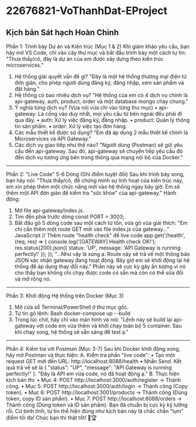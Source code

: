 # 22676821-VoThanhDat-EProject
## Kịch bản Sát hạch Hoàn Chỉnh
Phần 1: Trình bày Dự án và Kiến trúc (Mục 1 & 2)
Khi giám khảo yêu cầu, bạn hãy mở VS Code, chỉ vào cây thư mục và bắt đầu trình bày một cách tự tin:
"Thưa thầy/cô, đây là dự án của em được xây dựng theo kiến trúc microservices."
1. Hệ thống giải quyết vấn đề gì? "Đây là một hệ thống thương mại điện tử đơn giản, cho phép người dùng đăng ký, đăng nhập, xem sản phẩm và đặt hàng."
2. Hệ thống có bao nhiêu dịch vụ? "Hệ thống của em có 4 dịch vụ chính là api-gateway, auth, product, order và một database mongo chạy chung."
3. Ý nghĩa từng dịch vụ? (Vừa nói vừa chỉ vào từng thư mục)
•	api-gateway: Là cổng vào duy nhất, mọi yêu cầu từ bên ngoài đều phải đi qua đây.
•	auth: Xử lý việc đăng ký, đăng nhập.
•	product: Quản lý thông tin sản phẩm.
•	order: Xử lý việc tạo đơn hàng.
4. Các mẫu thiết kế được sử dụng? "Em đã áp dụng 2 mẫu thiết kế chính là Microservices và API Gateway."
5. Các dịch vụ giao tiếp như thế nào? "Người dùng (Postman) sẽ gửi yêu cầu đến api-gateway. Sau đó, api-gateway sẽ chuyển tiếp yêu cầu đó đến dịch vụ tương ứng bên trong thông qua mạng nội bộ của Docker."
________________________________________
Phần 2: "Live Code" 5-6 Dòng (Ghi điểm tuyệt đối)
Sau khi trình bày xong, bạn hãy nói:
"Thưa thầy/cô, để chứng minh sự linh hoạt của kiến trúc này, em xin phép thêm một chức năng mới vào hệ thống ngay bây giờ. Em sẽ thêm một API đơn giản để kiểm tra "sức khỏe" của api-gateway."
Hành động:
1.	Mở file api-gateway/index.js.
2.	Tìm đến phía trước dòng const PORT = 3003;.
3.	Bắt đầu gõ 5 dòng code sau một cách từ tốn, vừa gõ vừa giải thích:
"Em chỉ cần thêm một route GET mới vào file index.js của gateway..."
JavaScript
// Thêm route "health check" để live code
app.get('/health', (req, res) => {
    console.log('[GATEWAY] Health check OK!');
    res.status(200).json({ 
        status: 'UP', 
        message: 'API Gateway is running perfectly!' 
    });
});
"...Như vậy là xong ạ. Route này sẽ trả về một thông báo JSON xác nhận gateway đang hoạt động. Bây giờ em sẽ khởi động lại hệ thống để áp dụng thay đổi này."
Phần này sẽ cực kỳ gây ấn tượng vì nó cho thấy bạn không chỉ chạy được code có sẵn mà còn có thể sửa đổi và mở rộng nó.
________________________________________
Phần 3: Khởi động Hệ thống trên Docker (Mục 3)
1.	Mở cửa sổ Terminal/PowerShell ở thư mục gốc.
2.	Tự tin gõ lệnh:
Bash
docker-compose up --build
3.	Trong lúc chờ, hãy chỉ vào màn hình và nói:
"Lệnh này sẽ build lại api-gateway với code em vừa thêm và khởi chạy toàn bộ 5 container. Sau khi chạy xong, hệ thống sẽ sẵn sàng để test ạ."
________________________________________
Phần 4: Kiểm tra với Postman (Mục 3-7)
Sau khi Docker khởi động xong, hãy mở Postman và thực hiện:
A. Kiểm tra phần "live code":
•	Tạo một request GET mới đến URL: http://localhost:8088/health
•	Nhấn Send. Kết quả trả về sẽ là { "status": "UP", "message": "API Gateway is running perfectly!" }.
"Đây là API em vừa code, nó đã hoạt động ạ."
B. Thực hiện kịch bản thi:
•	Mục 4: POST http://localhost:3000/auth/register -> Thành công.
•	Mục 5: POST http://localhost:3000/auth/login -> Thành công (Copy token).
•	Mục 6: POST http://localhost:3001/products -> Thành công (Dùng token, copy ID sản phẩm).
•	Mục 7: POST http://localhost:8088/orders -> Thành công (Dùng token và ID sản phẩm).
Bạn đã chuẩn bị cực kỳ kỹ lưỡng rồi. Cứ bình tĩnh, tự tin thể hiện đúng như kịch bản này là chắc chắn "lụm" điểm tối đa! Chúc bạn thi thật tốt! 💪🏆

